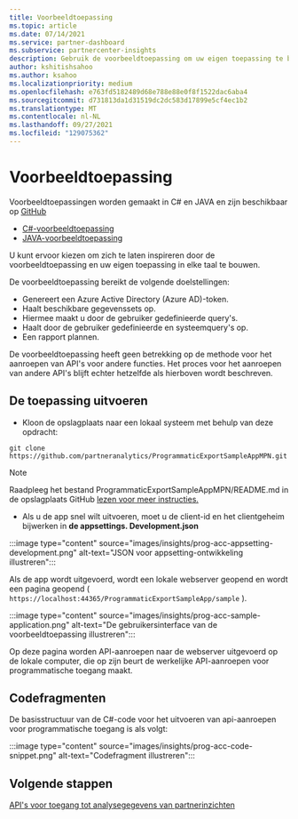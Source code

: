 ```yaml
---
title: Voorbeeldtoepassing
ms.topic: article
ms.date: 07/14/2021
ms.service: partner-dashboard
ms.subservice: partnercenter-insights
description: Gebruik de voorbeeldtoepassing om uw eigen toepassing te bouwen om programmatisch toegang te krijgen tot partnerinzichtgegevens.
author: kshitishsahoo
ms.author: ksahoo
ms.localizationpriority: medium
ms.openlocfilehash: e763fd5182489d68e788e88e0f8f1522dac6aba4
ms.sourcegitcommit: d731813da1d31519dc2dc583d17899e5cf4ec1b2
ms.translationtype: MT
ms.contentlocale: nl-NL
ms.lasthandoff: 09/27/2021
ms.locfileid: "129075362"
---
```

# <a name="sample-application"></a>Voorbeeldtoepassing

Voorbeeldtoepassingen worden gemaakt in C# en JAVA en zijn beschikbaar op [GitHub](https://github.com/partneranalytics)

- [C#-voorbeeldtoepassing](https://github.com/partneranalytics/ProgrammaticExportSampleAppMPN)
- [JAVA-voorbeeldtoepassing](https://github.com/partneranalytics/ProgrammaticExportSampleAppMPN_Java)

U kunt ervoor kiezen om zich te laten inspireren door de voorbeeldtoepassing en uw eigen toepassing in elke taal te bouwen.

De voorbeeldtoepassing bereikt de volgende doelstellingen:

- Genereert een Azure Active Directory (Azure AD)-token.
- Haalt beschikbare gegevenssets op.
- Hiermee maakt u door de gebruiker gedefinieerde query's.
- Haalt door de gebruiker gedefinieerde en systeemquery's op.
- Een rapport plannen.

De voorbeeldtoepassing heeft geen betrekking op de methode voor het aanroepen van API's voor andere functies. Het proces voor het aanroepen van andere API's blijft echter hetzelfde als hierboven wordt beschreven.

## <a name="how-to-run-the-application"></a>De toepassing uitvoeren

- Kloon de opslagplaats naar een lokaal systeem met behulp van deze opdracht:

```cli
git clone https://github.com/partneranalytics/ProgrammaticExportSampleAppMPN.git
```

> [!Note]
> Raadpleeg het bestand ProgrammaticExportSampleAppMPN/README.md in de opslagplaats GitHub [lezen voor meer instructies.](https://github.com/partneranalytics/ProgrammaticExportSampleAppMPN_Java)

- Als u de app snel wilt uitvoeren, moet u de client-id en het clientgeheim bijwerken in **de appsettings. Development.json**

:::image type="content" source="images/insights/prog-acc-appsetting-development.png" alt-text="JSON voor appsetting-ontwikkeling illustreren":::

Als de app wordt uitgevoerd, wordt een lokale webserver geopend en wordt een pagina geopend ( `https://localhost:44365/ProgrammaticExportSampleApp/sample` ).
  
:::image type="content" source="images/insights/prog-acc-sample-application.png" alt-text="De gebruikersinterface van de voorbeeldtoepassing illustreren":::

Op deze pagina worden API-aanroepen naar de webserver uitgevoerd op de lokale computer, die op zijn beurt de werkelijke API-aanroepen voor programmatische toegang maakt.

## <a name="code-snippets"></a>Codefragmenten

De basisstructuur van de C#-code voor het uitvoeren van api-aanroepen voor programmatische toegang is als volgt:
 
:::image type="content" source="images/insights/prog-acc-code-snippet.png" alt-text="Codefragment illustreren":::

## <a name="next-steps"></a>Volgende stappen

[API's voor toegang tot analysegegevens van partnerinzichten](insights-programmatic-analytics-available-api.md)
